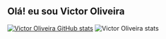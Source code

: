 ## Olá! eu sou Victor Oliveira

[![Victor Oliveira GitHub stats](https://github-readme-stats.vercel.app/api?username=EuVictorOliveira)](https://github.com/EuVictorOliveira/github-readme-stats)
![Victor Oliveira stats](https://github-readme-stats.vercel.app/api?username=EuVictorOliveira&show_icons=true&theme=shades-of-purple)
